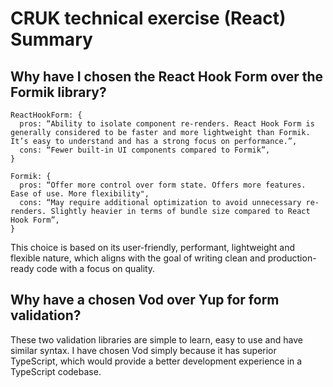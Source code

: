 # CRUK technical exercise (React) Summary

## Why have I chosen the React Hook Form over the Formik library?

```
ReactHookForm: {
  pros: “Ability to isolate component re-renders. React Hook Form is generally considered to be faster and more lightweight than Formik. It’s easy to understand and has a strong focus on performance.”,
  cons: “Fewer built-in UI components compared to Formik”,
}

Formik: {
  pros: “Offer more control over form state. Offers more features. Ease of use. More flexibility",
  cons: “May require additional optimization to avoid unnecessary re-renders. Slightly heavier in terms of bundle size compared to React Hook Form”,
}
```

This choice is based on its user-friendly, performant, lightweight and flexible nature, which aligns with the goal of writing clean and production-ready code with a focus on quality.

## Why have a chosen Vod over Yup for form validation?

These two validation libraries are simple to learn, easy to use and have similar syntax.
I have chosen Vod simply because it has superior TypeScript, which would provide a better development experience in a TypeScript codebase.
